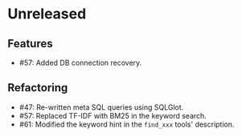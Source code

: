 # Unreleased

## Features

* #57: Added DB connection recovery.

## Refactoring

* #47: Re-written meta SQL queries using SQLGlot.
* #57: Replaced TF-IDF with BM25 in the keyword search.
* #61: Modified the keyword hint in the `find_xxx` tools' description.
